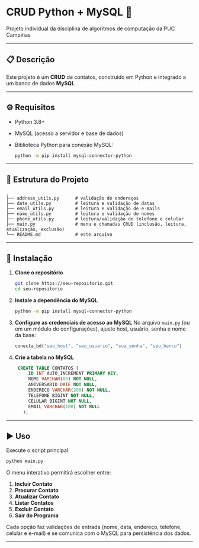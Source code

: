 <h1> CRUD Python + MySQL 🐬 </h1>

Projeto individual da disciplina de algoritmos de computação da PUC Campinas

<hr/>

## 📋 Descrição

Este projeto é um **CRUD** de contatos, construido em Python e integrado a um banco de dados **MySQL**

---

## ⚙️ Requisitos

* Python 3.8+
* MySQL (acesso a servidor e base de dados)
* Biblioteca Python para conexão MySQL:

  ```bash
  python -m pip install mysql-connector-python
  ```

---

## 📂 Estrutura do Projeto

```
.
├── address_utils.py      # validação de endereços
├── date_utils.py         # leitura e validação de datas
├── email_utils.py        # leitura e validação de e-mails
├── name_utils.py         # leitura e validação de nomes
├── phone_utils.py        # leitura/validação de telefone e celular
├── main.py               # menu e chamadas CRUD (inclusão, leitura, atualização, exclusão)
└── README.md             # este arquivo
```

---

## 🚀 Instalação

1. **Clone o repositório**

   ```bash
   git clone https://seu-repositorio.git
   cd seu-repositorio
   ```

2. **Instale a dependência do MySQL**

   ```bash
   python -m pip install mysql-connector-python
   ```

3. **Configure as credenciais de acesso ao MySQL**
   No arquivo `main.py` (ou em um módulo de configurações), ajuste host, usuário, senha e nome da base:

   ```python
   conecta_bd("seu_host", "seu_usuario", "sua_senha", "seu_banco")
   ```

4. **Crie a tabela no MySQL**

   ```sql
    CREATE TABLE CONTATOS (
    	ID INT AUTO_INCREMENT PRIMARY KEY,
    	NOME VARCHAR(80) NOT NULL,
    	ANIVERSARIO DATE NOT NULL,
    	ENDERECO VARCHAR(200) NOT NULL,
    	TELEFONE BIGINT NOT NULL,
    	CELULAR BIGINT NOT NULL,
    	EMAIL VARCHAR(100) NOT NULL
      );
   ```

---

## ▶️ Uso

Execute o script principal:

```bash
python main.py
```

O menu interativo permitirá escolher entre:

1. **Incluir Contato**
2. **Procurar Contato**
3. **Atualizar Contato**
4. **Listar Contatos**
5. **Excluir Contato**
6. **Sair do Programa**

Cada opção faz validações de entrada (nome, data, endereço, telefone, celular e e-mail) e se comunica com o MySQL para persistência dos dados.

---
